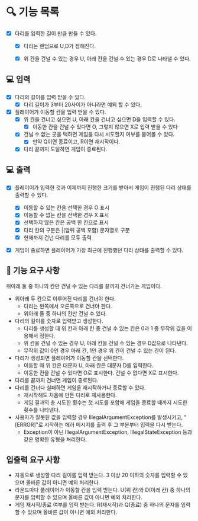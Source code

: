 # 🔍 기능 목록
- [X] 다리를 입력한 길이 만큼 만들 수 있다.
  - [X] 다리는 랜덤으로 U,D가 정해진다.
  - [X] 위 칸을 건널 수 있는 경우 U, 아래 칸을 건널 수 있는 경우 D로 나타낼 수 있다.



## 💻 입력
- [X] 다리의 길이를 입력 받을 수 있다.
  - [X] 다리 길이가 3부터 20사이가 아니라면 예외 할 수 있다.
- [X] 플레이어가 이동할 칸을 입력 받을 수 있다.
  - [X] 위 칸을 건너고 싶으면 U, 아래 칸을 건너고 싶으면 D을 입력할 수 있다.
    - [X] 이동한 칸을 건널 수 있다면 O, 그렇지 않으면 X로 입력 받을 수 있다
  - [X] 건널 수 없는 곳을 택하면 게임을 다시 시도할지 여부를 물어볼 수 있다.
    - [X] 만약 Q이면 종료이고, R이면 재시작이다.
  - [X] 다리 끝까지 도달하면 게임이 종료된다.
## 💻 출력
- [X] 플레이어가 입력한 것과 이제까지 진행한 크기를 받아서 게임이 진행된 다리 상태를 출력할 수 있다.
  - [X] 이동할 수 있는 칸을 선택한 경우 O 표시
  - [X] 이동할 수 없는 칸을 선택한 경우 X 표시
  - [X] 선택하지 않은 칸은 공백 한 칸으로 표시
  - [X] 다리 칸의 구분은 |(앞뒤 공백 포함) 문자열로 구분
  - [X] 현재까지 건넌 다리를 모두 출력
- [X] 게임이 종료하면 플레이어가 가장 최근에 진행했던 다리 상태를 출력할 수 있다.
 

  




## 🚀 기능 요구 사항
위아래 둘 중 하나의 칸만 건널 수 있는 다리를 끝까지 건너가는 게임이다.

- 위아래 두 칸으로 이루어진 다리를 건너야 한다.
  - 다리는 왼쪽에서 오른쪽으로 건너야 한다.
  - 위아래 둘 중 하나의 칸만 건널 수 있다.
- 다리의 길이를 숫자로 입력받고 생성한다.
  - 다리를 생성할 때 위 칸과 아래 칸 중 건널 수 있는 칸은 0과 1 중 무작위 값을 이용해서 정한다.  
  - 위 칸을 건널 수 있는 경우 U, 아래 칸을 건널 수 있는 경우 D값으로 나타낸다.
  - 무작위 값이 0인 경우 아래 칸, 1인 경우 위 칸이 건널 수 있는 칸이 된다.
- 다리가 생성되면 플레이어가 이동할 칸을 선택한다.
  - 이동할 때 위 칸은 대문자 U, 아래 칸은 대문자 D를 입력한다.
  - 이동한 칸을 건널 수 있다면 O로 표시한다. 건널 수 없다면 X로 표시한다.
- 다리를 끝까지 건너면 게임이 종료된다.
- 다리를 건너다 실패하면 게임을 재시작하거나 종료할 수 있다.
  - 재시작해도 처음에 만든 다리로 재사용한다.
  - 게임 결과의 총 시도한 횟수는 첫 시도를 포함해 게임을 종료할 때까지 시도한 횟수를 나타낸다.
- 사용자가 잘못된 값을 입력할 경우 IllegalArgumentException를 발생시키고, "[ERROR]"로 시작하는 에러 메시지를 출력 후 그 부분부터 입력을 다시 받는다.
  - Exception이 아닌 IllegalArgumentException, IllegalStateException 등과 같은 명확한 유형을 처리한다.


## 입출력 요구 사항
- 자동으로 생성할 다리 길이를 입력 받는다. 3 이상 20 이하의 숫자를 입력할 수 있으며 올바른 값이 아니면 예외 처리한다.
- 라운드마다 플레이어가 이동할 칸을 입력 받는다. U(위 칸)와 D(아래 칸) 중 하나의 문자를 입력할 수 있으며 올바른 값이 아니면 예외 처리한다.
- 게임 재시작/종료 여부를 입력 받는다. R(재시작)과 Q(종료) 중 하나의 문자를 입력할 수 있으며 올바른 값이 아니면 예외 처리한다.